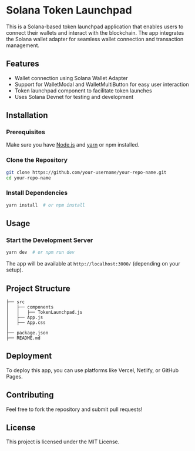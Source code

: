 # Solana Token Launchpad

This is a Solana-based token launchpad application that enables users to connect their wallets and interact with the blockchain. The app integrates the Solana wallet adapter for seamless wallet connection and transaction management.

## Features
- Wallet connection using Solana Wallet Adapter
- Support for WalletModal and WalletMultiButton for easy user interaction
- Token launchpad component to facilitate token launches
- Uses Solana Devnet for testing and development

## Installation

### Prerequisites
Make sure you have [Node.js](https://nodejs.org/) and [yarn](https://yarnpkg.com/) or npm installed.

### Clone the Repository
```sh
git clone https://github.com/your-username/your-repo-name.git
cd your-repo-name
```

### Install Dependencies
```sh
yarn install  # or npm install
```

## Usage
### Start the Development Server
```sh
yarn dev  # or npm run dev
```

The app will be available at `http://localhost:3000/` (depending on your setup).

## Project Structure
```
├── src
│   ├── components
│   │   ├── TokenLaunchpad.js
│   ├── App.js
│   ├── App.css
│
├── package.json
├── README.md
```

## Deployment
To deploy this app, you can use platforms like Vercel, Netlify, or GitHub Pages.

## Contributing
Feel free to fork the repository and submit pull requests!

## License
This project is licensed under the MIT License.

